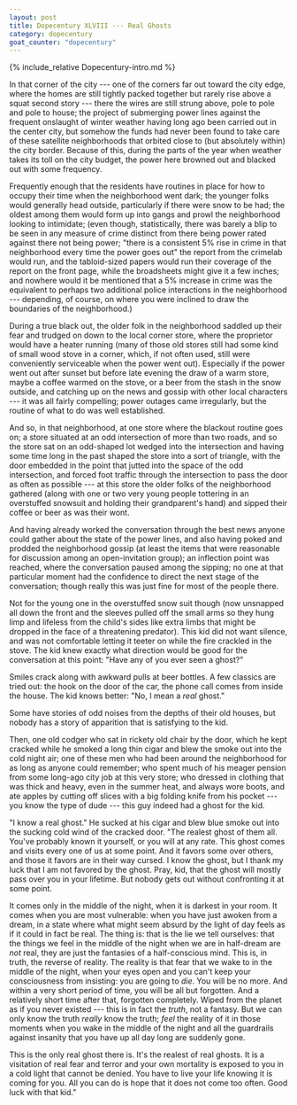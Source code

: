 ```yaml
---
layout: post
title: Dopecentury XLVIII --- Real Ghosts
category: dopecentury
goat_counter: "dopecentury" 
---
```


{% include_relative Dopecentury-intro.md %}

In that corner of the city --- one of the corners far out toward the city edge, where the homes are still tightly packed together but rarely rise above a squat second story --- there the wires are still strung above, pole to pole and pole to house; the project of submerging power lines against the frequent onslaught of winter weather having long ago been carried out in the center city, but somehow the funds had never been found to take care of these satellite neighborhoods that orbited close to (but absolutely within) the city border. Because of this, during the parts of the year when weather takes its toll on the city budget, the power here browned out and blacked out with some frequency.

Frequently enough that the residents have routines in place for how to occupy their time when the neighborhood went dark; the younger folks would generally head outside, particularly if there were snow to be had; the oldest among them would form up into gangs and prowl the neighborhood looking to intimidate; (even though, statistically, there was barely a blip to be seen in any measure of crime distinct from there being power rated against there not being power; "there is a consistent 5% rise in crime in that neighborhood every time the power goes out" the report from the crimelab would run, and the tabloid-sized papers would run their coverage of the report on the front page, while the broadsheets might give it a few inches; and nowhere would it be mentioned that a 5% increase in crime was the equivalent to perhaps two additional police interactions in the neighborhood --- depending, of course, on where you were inclined to draw the boundaries of the neighborhood.)

During a true black out, the older folk in the neighborhood saddled up their fear and trudged on down to the local corner store, where the proprietor would have a heater running (many of those old stores still had some kind of small wood stove in a corner, which, if not often used, still were conveniently serviceable when the power went out). Especially if the power went out after sunset but before late evening the draw of a warm store, maybe a coffee warmed on the stove, or a beer from the stash in the snow outside, and catching up on the news and gossip with other local characters --- it was all fairly compelling; power outages came irregularly, but the routine of what to do was well established.

And so, in that neighborhood, at one store where the blackout routine goes on; a store situated at an odd intersection of more than two roads, and so the store sat on an odd-shaped lot wedged into the intersection and having some time long in the past shaped the store into a sort of triangle, with the door embedded in the point that jutted into the space of the odd intersection, and forced foot traffic through the intersection to pass the door as often as possible --- at this store the older folks of the neighborhood gathered (along with one or two very young people tottering in an overstuffed snowsuit and holding their grandparent's hand) and sipped their coffee or beer as was their wont.

And having already worked the conversation through the best news anyone could gather about the state of the power lines, and also having poked and prodded the neighborhood gossip (at least the items that were reasonable for discussion among an open-invitation group); an inflection point was reached, where the conversation paused among the sipping; no one at that particular moment had the confidence to direct the next stage of the conversation; though really this was just fine for most of the people there.

Not for the young one in the overstuffed snow suit though (now unsnapped all down the front and the sleeves pulled off the small arms so they hung limp and lifeless from the child's sides like extra limbs that might be dropped in the face of a threatening predator). This kid did not want silence, and was not comfortable letting it teeter on while the fire crackled in the stove. The kid knew exactly what direction would be good for the conversation at this point: "Have any of you ever seen a ghost?"

Smiles crack along with awkward pulls at beer bottles. A few classics are tried out: the hook on the door of the car, the phone call comes from inside the house. The kid knows better: "No, I mean a _real_ ghost."

Some have stories of odd noises from the depths of their old houses, but nobody has a story of apparition that is satisfying to the kid.

Then, one old codger who sat in rickety old chair by the door, which he kept cracked while he smoked a long thin cigar and blew the smoke out into the cold night air; one of these men who had been around the neighborhood for as long as anyone could remember; who spent much of his meager pension from some long-ago city job at this very store; who dressed in clothing that was thick and heavy, even in the summer heat, and always wore boots, and ate apples by cutting off slices with a big folding knife from his pocket --- you know the type of dude --- this guy indeed had a ghost for the kid.

"I know a real ghost." He sucked at his cigar and blew blue smoke out into the sucking cold wind of the cracked door. "The realest ghost of them all. You've probably known it yourself, or you will at any rate. This ghost comes and visits every one of us at some point. And it favors some over others, and those it favors are in their way cursed. I know the ghost, but I thank my luck that I am not favored by the ghost. Pray, kid, that the ghost will mostly pass over you in your lifetime. But nobody gets out without confronting it at some point.

It comes only in the middle of the night, when it is darkest in your room. It comes when you are most vulnerable: when you have just awoken from a dream, in a state where what might seem absurd by the light of day feels as if it could in fact be real. The thing is: that is the lie we tell ourselves: that the things we feel in the middle of the night when we are in half-dream are _not_ real, they are just the fantasies of a half-conscious mind. This is, in truth, the reverse of reality. The reality is that fear that we wake to in the middle of the night, when your eyes open and you can't keep your consciousness from insisting: you are going to _die_. You will be no more. And within a very short period of time, you will be all but forgotten. And a relatively short time after that, forgotten completely. Wiped from the planet as if you never existed --- this is in fact the _truth_, not a fantasy. But we can only know the truth _really_ know the truth; _feel_ the reality of it in those moments when you wake in the middle of the night and all the guardrails against insanity that you have up all day long are suddenly gone.

This is the only real ghost there is. It's the realest of real ghosts. It is a visitation of real fear and terror and your own mortality is exposed to you in a cold light that cannot be denied. You have to live your life knowing it is coming for you. All you can do is hope that it does not come too often. Good luck with that kid."







